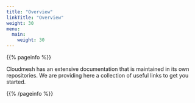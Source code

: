 ```yaml
---
title: "Overview"
linkTitle: "Overview"
weight: 30
menu:
  main:
    weight: 30
---
```


{{% pageinfo %}}

Cloudmesh has an extensive documentation that is maintained in its own
repositories. We are providing here a collection of useful links to
get you started.

{{% /pageinfo %}}



